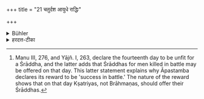 +++
title = "21 चतुर्दश आयुधे राद्धिः"

+++

<details><summary>Bühler</summary>

21. (If he performs it) on the fourteenth day (its reward is) success in battle. [^9] 


[^9]:  Manu III, 276, and Yājñ. I, 263, declare the fourteenth day to be unfit for a Śrāddha, and the latter adds that Śrāddhas for men killed in battle may be offered on that day. This latter statement explains why Āpastamba declares its reward to be 'success in battle.' The nature of the reward shows that on that day Kṣatriyas, not Brāhmaṇas, should offer their Śrāddhas.
</details>

<details><summary>हरदत्त-टीका</summary>

## सूत्रम्
चतुर्दश आयुधे राद्धिः ॥२०॥  
## टिप्पनी
संग्रामे जयः ॥२०॥
</details>
